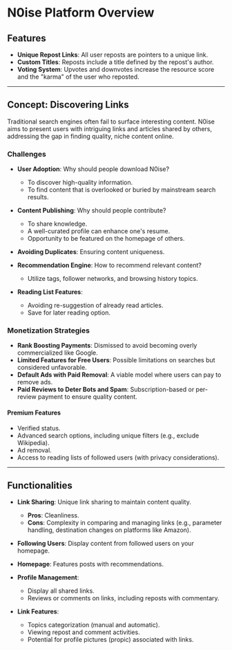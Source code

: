 # N0ise Platform Overview

## Features

- **Unique Repost Links**: All user reposts are pointers to a unique link.
- **Custom Titles**: Reposts include a title defined by the repost's author.
- **Voting System**: Upvotes and downvotes increase the resource score and the "karma" of the user who reposted.

---

## Concept: Discovering Links

Traditional search engines often fail to surface interesting content. N0ise aims to present users with intriguing links and articles shared by others, addressing the gap in finding quality, niche content online.

### Challenges

- **User Adoption**: Why should people download N0ise?
  - To discover high-quality information.
  - To find content that is overlooked or buried by mainstream search results.

- **Content Publishing**: Why should people contribute?
  - To share knowledge.
  - A well-curated profile can enhance one's resume.
  - Opportunity to be featured on the homepage of others.

- **Avoiding Duplicates**: Ensuring content uniqueness.
  
- **Recommendation Engine**: How to recommend relevant content?
  - Utilize tags, follower networks, and browsing history topics.

- **Reading List Features**: 
  - Avoiding re-suggestion of already read articles.
  - Save for later reading option.

### Monetization Strategies

- **Rank Boosting Payments**: Dismissed to avoid becoming overly commercialized like Google.
- **Limited Features for Free Users**: Possible limitations on searches but considered unfavorable.
- **Default Ads with Paid Removal**: A viable model where users can pay to remove ads.
- **Paid Reviews to Deter Bots and Spam**: Subscription-based or per-review payment to ensure quality content.

#### Premium Features
- Verified status.
- Advanced search options, including unique filters (e.g., exclude Wikipedia).
- Ad removal.
- Access to reading lists of followed users (with privacy considerations).

---

## Functionalities

- **Link Sharing**: Unique link sharing to maintain content quality.
  - **Pros**: Cleanliness.
  - **Cons**: Complexity in comparing and managing links (e.g., parameter handling, destination changes on platforms like Amazon).

- **Following Users**: Display content from followed users on your homepage.

- **Homepage**: Features posts with recommendations.

- **Profile Management**: 
  - Display all shared links.
  - Reviews or comments on links, including reposts with commentary.

- **Link Features**: 
  - Topics categorization (manual and automatic).
  - Viewing repost and comment activities.
  - Potential for profile pictures (propic) associated with links.
